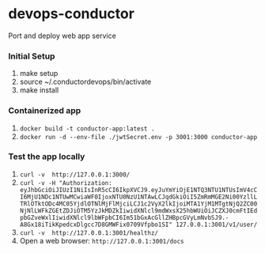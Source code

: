 # devops-conductor
Port and deploy web app service


### Initial Setup
1. make setup
2. source ~/.conductordevops/bin/activate
3. make install

### Containerized app
1. `docker build -t conductor-app:latest .`
2. `docker run -d --env-file ./jwtSecret.env -p 3001:3000 conductor-app`

### Test the app locally
1. `curl -v  http://127.0.0.1:3000/`
2. ` curl -v -H "Authorization: eyJhbGciOiJIUzI1NiIsInR5cCI6IkpXVCJ9.eyJuYmYiOjE1NTQ3NTU1NTUsImV4cCI6MjU1NDc1NTUwMCwiaWF0IjoxNTU0NzU1NTAwLCJqdGkiOiI5ZmRmMGE2Ni00YzllLTRlOTktODc4MC05YjdlOTNlMjFlMjciLCJ1c2VyX2lkIjoiMTA1YjM1MTgtNjQ2ZC00NjNlLWFkZGEtZDJiOTM5YzJkMDZkIiwidXNlcl9mdWxsX25hbWUiOiJCZXJ0cmFtIEdpbGZveWxlIiwidXNlcl9lbWFpbCI6Im51bGxAcGllZHBpcGVyLmNvbSJ9.-A8Gx18iTikKpedcxDlgcc7D8GMWFix0709Vfpbo1SI" 127.0.0.1:3001/v1/user/ `
3. `curl -v  http://127.0.0.1:3001/healthz/`
4. Open a web browser: `http://127.0.0.1:3001/docs`